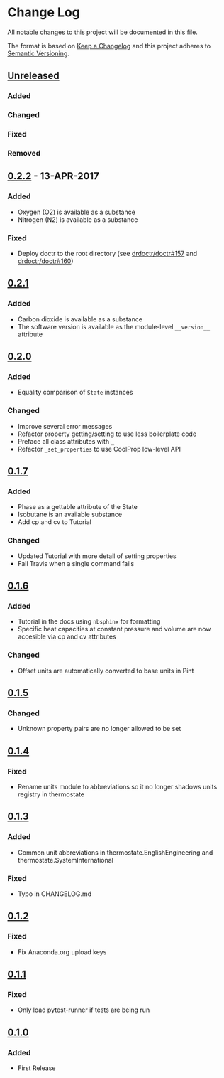 # Change Log
All notable changes to this project will be documented in this file.

The format is based on [Keep a Changelog](http://keepachangelog.com/)
and this project adheres to [Semantic Versioning](http://semver.org/).

## [Unreleased]
### Added

### Changed

### Fixed

### Removed

## [0.2.2] - 13-APR-2017
### Added
- Oxygen (O2) is available as a substance
- Nitrogen (N2) is available as a substance

### Fixed
- Deploy doctr to the root directory (see [drdoctr/doctr#157](https://github.com/drdoctr/doctr/issues/157) and [drdoctr/doctr#160](https://github.com/drdoctr/doctr/issues/160))

## [0.2.1]
### Added
- Carbon dioxide is available as a substance
- The software version is available as the module-level `__version__` attribute

## [0.2.0]
### Added
- Equality comparison of `State` instances

### Changed
- Improve several error messages
- Refactor property getting/setting to use less boilerplate code
- Preface all class attributes with `_`
- Refactor `_set_properties` to use CoolProp low-level API

## [0.1.7]
### Added
- Phase as a gettable attribute of the State
- Isobutane is an available substance
- Add cp and cv to Tutorial

### Changed
- Updated Tutorial with more detail of setting properties
- Fail Travis when a single command fails

## [0.1.6]
### Added
- Tutorial in the docs using `nbsphinx` for formatting
- Specific heat capacities at constant pressure and volume are now accesible via cp and cv attributes

### Changed
- Offset units are automatically converted to base units in Pint

## [0.1.5]
### Changed
- Unknown property pairs are no longer allowed to be set

## [0.1.4]
### Fixed
- Rename units module to abbreviations so it no longer shadows units registry in thermostate

## [0.1.3]
### Added
- Common unit abbreviations in thermostate.EnglishEngineering and thermostate.SystemInternational

### Fixed
- Typo in CHANGELOG.md

## [0.1.2]
### Fixed
- Fix Anaconda.org upload keys

## [0.1.1]
### Fixed
- Only load pytest-runner if tests are being run

## [0.1.0]
### Added
- First Release

[Unreleased]: https://github.com/bryanwweber/thermostate/compare/v0.2.2...master
[0.2.2]: https://github.com/bryanwweber/thermostate/compare/v0.2.1...v0.2.2
[0.2.1]: https://github.com/bryanwweber/thermostate/compare/v0.2.0...v0.2.1
[0.2.0]: https://github.com/bryanwweber/thermostate/compare/v0.1.7...v0.2.0
[0.1.7]: https://github.com/bryanwweber/thermostate/compare/v0.1.6...v0.1.7
[0.1.6]: https://github.com/bryanwweber/thermostate/compare/v0.1.5...v0.1.6
[0.1.5]: https://github.com/bryanwweber/thermostate/compare/v0.1.4...v0.1.5
[0.1.4]: https://github.com/bryanwweber/thermostate/compare/v0.1.3...v0.1.4
[0.1.3]: https://github.com/bryanwweber/thermostate/compare/v0.1.2...v0.1.3
[0.1.2]: https://github.com/bryanwweber/thermostate/compare/v0.1.1...v0.1.2
[0.1.1]: https://github.com/bryanwweber/thermostate/compare/v0.1.0...v0.1.1
[0.1.0]: https://github.com/bryanwweber/thermostate/compare/491975d84317abdaf289c01be02567ab33bbc390...v0.1.0
